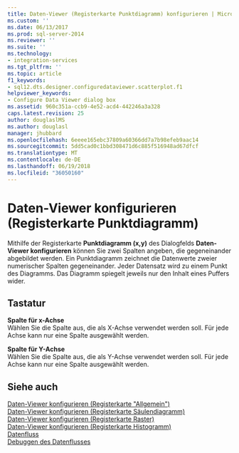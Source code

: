 ```yaml
---
title: Daten-Viewer (Registerkarte Punktdiagramm) konfigurieren | Microsoft Docs
ms.custom: ''
ms.date: 06/13/2017
ms.prod: sql-server-2014
ms.reviewer: ''
ms.suite: ''
ms.technology:
- integration-services
ms.tgt_pltfrm: ''
ms.topic: article
f1_keywords:
- sql12.dts.designer.configuredataviewer.scatterplot.f1
helpviewer_keywords:
- Configure Data Viewer dialog box
ms.assetid: 960c351a-ccb9-4e52-acd4-442246a3a328
caps.latest.revision: 25
author: douglaslMS
ms.author: douglasl
manager: jhubbard
ms.openlocfilehash: 6eeee165ebc37809a60366dd7a7b98efeb9aac14
ms.sourcegitcommit: 5dd5cad0c1bbd308471d6c885f516948ad67dfcf
ms.translationtype: MT
ms.contentlocale: de-DE
ms.lasthandoff: 06/19/2018
ms.locfileid: "36050160"
---
```

# <a name="configure-data-viewer-scatter-plot-tab"></a>Daten-Viewer konfigurieren (Registerkarte Punktdiagramm)
  Mithilfe der Registerkarte **Punktdiagramm (x,y)** des Dialogfelds **Daten-Viewer konfigurieren** können Sie zwei Spalten angeben, die gegeneinander abgebildet werden. Ein Punktdiagramm zeichnet die Datenwerte zweier numerischer Spalten gegeneinander. Jeder Datensatz wird zu einem Punkt des Diagramms. Das Diagramm spiegelt jeweils nur den Inhalt eines Puffers wider.  
  
## <a name="options"></a>Tastatur  
 **Spalte für x-Achse**  
 Wählen Sie die Spalte aus, die als X-Achse verwendet werden soll. Für jede Achse kann nur eine Spalte ausgewählt werden.  
  
 **Spalte für Y-Achse**  
 Wählen Sie die Spalte aus, die als Y-Achse verwendet werden soll. Für jede Achse kann nur eine Spalte ausgewählt werden.  
  
## <a name="see-also"></a>Siehe auch  
 [Daten-Viewer konfigurieren &#40;Registerkarte "Allgemein"&#41;](../../2014/integration-services/configure-data-viewer-general-tab.md)   
 [Daten-Viewer konfigurieren &#40;Registerkarte Säulendiagramm&#41;](../../2014/integration-services/configure-data-viewer-column-chart-tab.md)   
 [Daten-Viewer konfigurieren &#40;Registerkarte Raster&#41;](../../2014/integration-services/configure-data-viewer-grid-tab.md)   
 [Daten-Viewer konfigurieren &#40;Registerkarte Histogramm&#41;](../../2014/integration-services/configure-data-viewer-histogram-tab.md)   
 [Datenfluss](data-flow/data-flow.md)   
 [Debuggen des Datenflusses](troubleshooting/debugging-data-flow.md)  
  
  